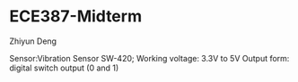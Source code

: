 # ECE387-Midterm
Zhiyun Deng

Sensor:Vibration Sensor SW-420;
         Working voltage: 3.3V to 5V
         Output form: digital switch output (0 and 1)
